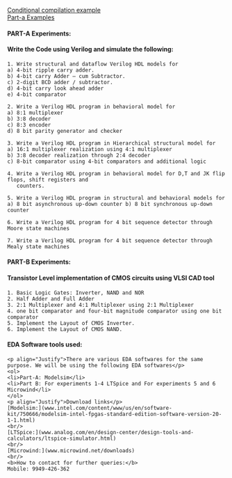 [Conditional compilation example](https://github.com/visionvlsi/veriloghdlBasicsToAdvanced/tree/main/verilogDesignExamples/conditional_compilation)<br/>
[Part-a Examples](https://github.com/visionvlsi/veriloghdlBasicsToAdvanced/tree/main/verilogDesignExamples/part-a%20experiments)<br/>
#### PART-A Experiments:

#### Write the Code using Verilog and simulate the following:
```
1. Write structural and dataflow Verilog HDL models for
a) 4-bit ripple carry adder.
b) 4-bit carry Adder – cum Subtractor.
c) 2-digit BCD adder / subtractor.
d) 4-bit carry look ahead adder
e) 4-bit comparator

2. Write a Verilog HDL program in behavioral model for
a) 8:1 multiplexer
b) 3:8 decoder
c) 8:3 encoder
d) 8 bit parity generator and checker

3. Write a Verilog HDL program in Hierarchical structural model for
a) 16:1 multiplexer realization using 4:1 multiplexer
b) 3:8 decoder realization through 2:4 decoder
c) 8-bit comparator using 4-bit comparators and additional logic

4. Write a Verilog HDL program in behavioral model for D,T and JK flip flops, shift registers and
   counters.

5. Write a Verilog HDL program in structural and behavioral models for
a) 8 bit asynchronous up-down counter b) 8 bit synchronous up-down counter

6. Write a Verilog HDL program for 4 bit sequence detector through Moore state machines

7. Write a Verilog HDL program for 4 bit sequence detector through Mealy state machines

```

#### PART-B Experiments:

#### Transistor Level implementation of CMOS circuits using VLSI CAD tool
```
1. Basic Logic Gates: Inverter, NAND and NOR
2. Half Adder and Full Adder
3. 2:1 Multiplexer and 4:1 Multiplexer using 2:1 Multiplexer
4. one bit comparator and four-bit magnitude comparator using one bit comparator
5. Implement the Layout of CMOS Inverter.
6. Implement the Layout of CMOS NAND.
```
#### EDA Software tools used:

```
<p align="Justify">There are various EDA softwares for the same purpose. We will be using the following EDA softwares</p>
<ol>
<li>Part-A: Modelsim</li>
<li>Part B: For experiments 1-4 LTSpice and For experiments 5 and 6 Microwind</li>
</ol>   
<p align="Justify">Download links</p>
[Modelsim:](www.intel.com/content/www/us/en/software-kit/750666/modelsim-intel-fpgas-standard-edition-software-version-20-1-1.html)
<br/>
[LTSpice:](www.analog.com/en/design-center/design-tools-and-calculators/ltspice-simulator.html)
<br/>
[Microwind:](www.microwind.net/downloads)
<br/>
<b>How to contact for further queries:</b>
Mobile: 9949-426-362
```
